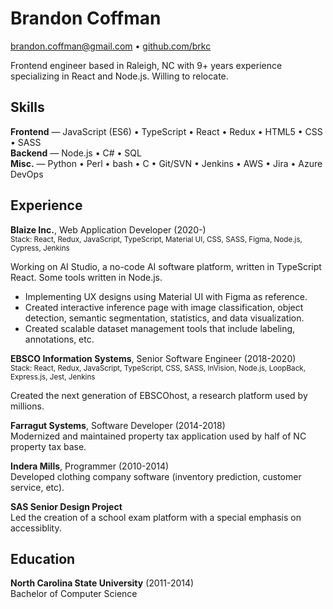 # Brandon Coffman

<a href="mailto:brandon.coffman@gmail.com">brandon.coffman@gmail.com</a> •
[github.com/brkc](https://github.com/brkc)

Frontend engineer based in Raleigh, NC with 9+ years experience specializing in
React and Node.js. Willing to relocate.

## Skills

**Frontend** — JavaScript (ES6) • TypeScript • React • Redux • HTML5 • CSS •
SASS<br> **Backend** — Node.js • C# • SQL<br> **Misc.** — Python • Perl • bash •
C • Git/SVN • Jenkins • AWS • Jira • Azure DevOps<br>

## Experience

**Blaize Inc.**, Web Application Developer (2020-)<br> <small>Stack: React,
Redux, JavaScript, TypeScript, Material UI, CSS, SASS, Figma, Node.js, Cypress,
Jenkins</small>

Working on AI Studio, a no-code AI software platform, written in TypeScript
React. Some tools written in Node.js.

- Implementing UX designs using Material UI with Figma as reference.
- Created interactive inference page with image classification, object
  detection, semantic segmentation, statistics, and data visualization.
- Created scalable dataset management tools that include labeling, annotations,
  etc.

**EBSCO Information Systems**, Senior Software Engineer (2018-2020)<br>
<small>Stack: React, Redux, JavaScript, TypeScript, CSS, SASS, InVision,
Node.js, LoopBack, Express.js, Jest, Jenkins</small>

Created the next generation of EBSCOhost, a research platform used by millions.

**Farragut Systems**, Software Developer (2014-2018)<br> Modernized and
maintained property tax application used by half of NC property tax base.

**Indera Mills**, Programmer (2010-2014)<br> Developed clothing company software
(inventory prediction, customer service, etc).

**SAS Senior Design Project**<br> Led the creation of a school exam platform
with a special emphasis on accessiblity.

## Education

**North Carolina State University** (2011-2014)<br> Bachelor of Computer Science

<link href="style.css" rel="stylesheet">
